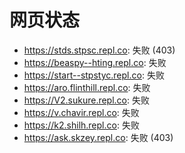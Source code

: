 # 网页状态
- https://stds.stpsc.repl.co: 失败 (403)
- https://beaspy--hting.repl.co: 失败
- https://start--stpstyc.repl.co: 失败
- https://aro.flinthill.repl.co: 失败
- https://V2.sukure.repl.co: 失败
- https://v.chavir.repl.co: 失败
- https://k2.shilh.repl.co: 失败
- https://ask.skzey.repl.co: 失败 (403)
